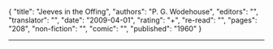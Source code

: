 {
"title": "Jeeves in the Offing",
"authors": "P. G. Wodehouse",
"editors": "",
"translator": "",
"date": "2009-04-01",
"rating": "+",
"re-read": "",
"pages": "208",
"non-fiction": "",
"comic": "",
"published": "1960"
}

---
